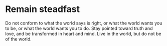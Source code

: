# Remain steadfast

Do not conform to what the world says is right, or what the world wants you to be, or what the world wants you to do. Stay pointed toward truth and love, and be transformed in heart and mind. Live in the world, but do not be of the world.
